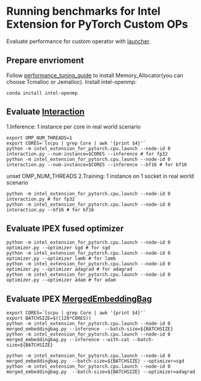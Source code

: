 # Running benchmarks for Intel Extension for PyTorch Custom OPs
Evaluate performance for custom operator with [launcher](../../../../tutorials/intro_launch.md).
## Prepare envrioment
Follow [performance_tuning_guide](../../../../tutorials/Performance_Tuning.md) to install Memory_Allocator(you can choose Tcmalloc or Jemalloc).
Install intel-openmp:

```
conda install intel-openmp
```

## Evaluate [Interaction](../../../../intel_extension_for_pytorch/nn/functional/interaction.py)

1.Inference: 1 instance per core in real world scenario

```
export OMP_NUM_THREADS=1
export CORES=`lscpu | grep Core | awk '{print $4}'`
python -m intel_extension_for_pytorch.cpu.launch --node-id 0 interaction.py --num-instance=$CORES --inference # for fp32
python -m intel_extension_for_pytorch.cpu.launch --node-id 0 interaction.py --num-instance=$CORES --inference --bf16 # for bf16
```
unset OMP_NUM_THREADS
2.Training: 1 instance on 1 socket in real world scenario

```
python -m intel_extension_for_pytorch.cpu.launch --node-id 0 interaction.py # for fp32
python -m intel_extension_for_pytorch.cpu.launch --node-id 0 interaction.py --bf16 # for bf16
```

## Evaluate IPEX fused optimizer
```
python -m intel_extension_for_pytorch.cpu.launch --node-id 0 optimizer.py --optimizer sgd # for sgd
python -m intel_extension_for_pytorch.cpu.launch --node-id 0 optimizer.py --optimizer lamb # for lamb
python -m intel_extension_for_pytorch.cpu.launch --node-id 0 optimizer.py --optimizer adagrad # for adagrad
python -m intel_extension_for_pytorch.cpu.launch --node-id 0 optimizer.py --optimizer adam # for adam
```

## Evaluate IPEX [MergedEmbeddingBag](../../../../intel_extension_for_pytorch/nn/module/merged_embeddingbag.py)
```
export CORES=`lscpu | grep Core | awk '{print $4}'`
export BATCHSIZE=$((128*CORES))
python -m intel_extension_for_pytorch.cpu.launch --node-id 0 merged_embeddingbag.py --inference  --batch-size=${BATCHSIZE}
python -m intel_extension_for_pytorch.cpu.launch --node-id 0 merged_embeddingbag.py --inference --with-cat --batch-size=${BATCHSIZE}

python -m intel_extension_for_pytorch.cpu.launch --node-id 0 merged_embeddingbag.py  --batch-size=${BATCHSIZE} --optimizer=sgd
python -m intel_extension_for_pytorch.cpu.launch --node-id 0 merged_embeddingbag.py  --batch-size=${BATCHSIZE} --optimizer=adagrad
```
